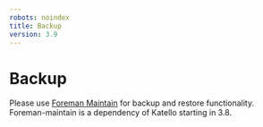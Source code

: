 ```yaml
---
robots: noindex
title: Backup
version: 3.9
---
```


# Backup

Please use [Foreman Maintain](plugins/foreman_maintain/) for backup and restore functionality. Foreman-maintain is a dependency of Katello starting in 3.8.

